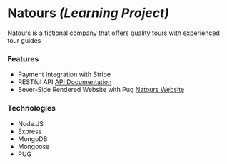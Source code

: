 # Natours _(Learning Project)_
Natours is a fictional company that offers quality tours with experienced tour guides

### Features
- Payment Integration with Stripe
- RESTful API [API Documentation](https://web.postman.co/collections/11729266-ad6161e6-7cee-4d96-9f74-a4cc468dec01?version=latest&workspace=f5119eaa-574d-4706-8aaa-57b9bcb2052b)
- Sever-Side Rendered Website with Pug [Natours Website](https://collins-natours.herokuapp.com/)

### Technologies

- Node.JS
- Express
- MongoDB
- Mongoose
- PUG
